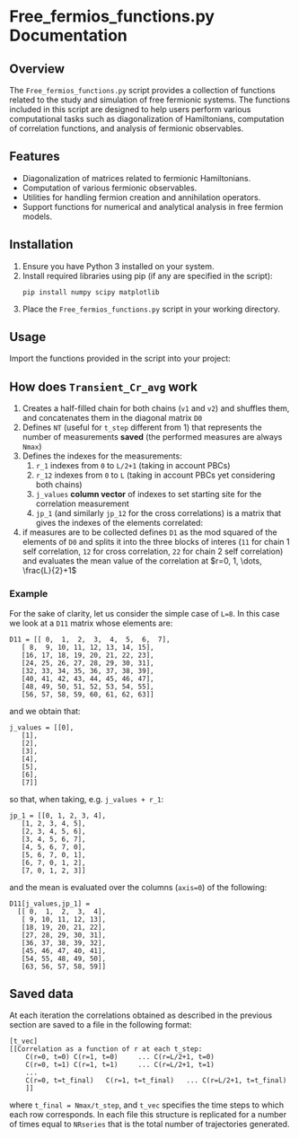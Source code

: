 # Free_fermios_functions.py Documentation

## Overview
The `Free_fermios_functions.py` script provides a collection of functions related to the study and simulation of free fermionic systems. The functions included in this script are designed to help users perform various computational tasks such as diagonalization of Hamiltonians, computation of correlation functions, and analysis of fermionic observables.

## Features
- Diagonalization of matrices related to fermionic Hamiltonians.
- Computation of various fermionic observables.
- Utilities for handling fermion creation and annihilation operators.
- Support functions for numerical and analytical analysis in free fermion models.

## Installation
1. Ensure you have Python 3 installed on your system.
2. Install required libraries using pip (if any are specified in the script):
	```
	pip install numpy scipy matplotlib
	```
3. Place the `Free_fermios_functions.py` script in your working directory.

## Usage
Import the functions provided in the script into your project:

## How does `Transient_Cr_avg` work
1. Creates a half-filled chain for both chains (`v1` and `v2`) and shuffles them, and concatenates them in the diagonal matrix `D0`
1. Defines `NT` (useful for `t_step` different from 1) that represents the number of measurements **saved** (the performed measures are always `Nmax`)
1. Defines the indexes for the measurements: 
	1. `r_1` indexes from `0` to `L/2+1` (taking in account PBCs)
	1. `r_12` indexes from `0` to `L` (taking in account PBCs yet considering both chains)
	1. `j_values` **column vector** of indexes to set starting site for the correlation measurement
	1. `jp_1` (and similarly `jp_12` for the cross correlations) is a matrix that gives the indexes of the elements correlated:
1. if measures are to be collected defines `D1` as the mod squared of the elements of `D0` and splits it into the three blocks of interes (`11` for chain 1 self correlation, `12` for cross correlation, `22` for chain 2 self correlation) and evaluates the mean value of the correlation at $r=0, 1, \dots, \frac{L}{2}+1$

### Example 

For the sake of clarity, let us consider the simple case of `L=8`. In this case we look at a `D11` matrix whose elements are: 

	D11 = [[ 0,  1,  2,  3,  4,  5,  6,  7],
       [ 8,  9, 10, 11, 12, 13, 14, 15],
       [16, 17, 18, 19, 20, 21, 22, 23],
       [24, 25, 26, 27, 28, 29, 30, 31],
       [32, 33, 34, 35, 36, 37, 38, 39],
       [40, 41, 42, 43, 44, 45, 46, 47],
       [48, 49, 50, 51, 52, 53, 54, 55],
       [56, 57, 58, 59, 60, 61, 62, 63]]

and we obtain that:

	j_values = [[0],
       [1],
       [2],
       [3],
       [4],
       [5],
       [6],
       [7]]

so that, when taking, e.g. `j_values + r_1`:

	jp_1 = [[0, 1, 2, 3, 4],
       [1, 2, 3, 4, 5],
       [2, 3, 4, 5, 6],
       [3, 4, 5, 6, 7],
       [4, 5, 6, 7, 0],
       [5, 6, 7, 0, 1],
       [6, 7, 0, 1, 2],
       [7, 0, 1, 2, 3]]

and the mean is evaluated over the columns (`axis=0`) of the following:

	D11[j_values,jp_1] =
	  [[ 0,  1,  2,  3,  4],
       [ 9, 10, 11, 12, 13],
       [18, 19, 20, 21, 22],
       [27, 28, 29, 30, 31],
       [36, 37, 38, 39, 32],
       [45, 46, 47, 40, 41],
       [54, 55, 48, 49, 50],
       [63, 56, 57, 58, 59]]

## Saved data
At each iteration the correlations obtained as described in the previous section are saved to a file in the following format:

	[t_vec]
	[[Correlation as a function of r at each t_step:
		C(r=0, t=0)	C(r=1, t=0) 	... C(r=L/2+1, t=0)
		C(r=0, t=1)	C(r=1, t=1) 	... C(r=L/2+1, t=1)
		...
		C(r=0, t=t_final)	C(r=1, t=t_final) 	... C(r=L/2+1, t=t_final)
		]]

where `t_final = Nmax/t_step`, and `t_vec` specifies the time steps to which each row corresponds. In each file this structure is replicated for a number of times equal to `NRseries` that is the total number of trajectories generated.